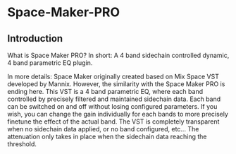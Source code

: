 # Space-Maker-PRO
## Introduction

What is Space Maker PRO?
In short:
A 4 band sidechain controlled dynamic, 4 band parametric EQ plugin.

In more details:
Space Maker originally created based on Mix Space VST developed by Mannix. However, the similarity with the Space Maker PRO is ending here.
This VST is a 4 band parametric EQ, where each band controlled by precisely filtered and maintained sidechain data. Each band can be switched on and off without losing configured parameters. If you wish, you can change the gain individually for each bands to more precisely finetune the effect of the actual band. The VST is completely transparent when no sidechain data applied, or no band configured, etc... The attenuation only takes in place when the sidechain data reaching the threshold.

